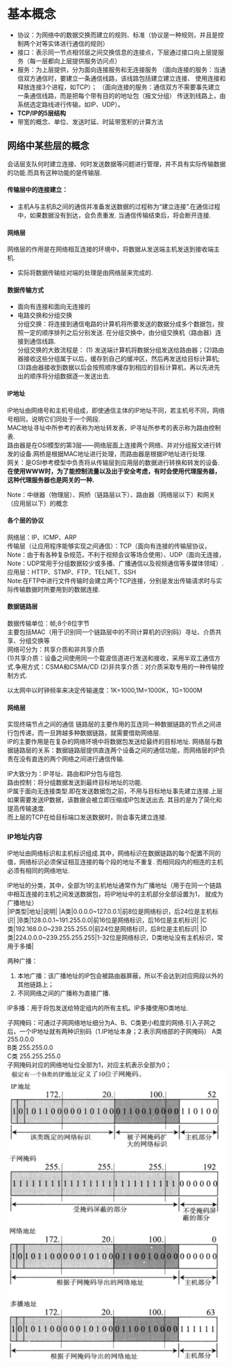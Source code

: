 # 基本概念
- 协议：为网络中的数据交换而建立的规则、标准（协议是一种规则，并且是控制两个对等实体进行通信的规则）<br>
- 接口：表示同一节点相邻层之间交换信息的连接点，下层通过接口向上层提服务（每一层都向上层提供服务访问点）
- 服务：为上层提供，分为面向连接服务和无连接服务
（面向连接的服务：当通信双方通信时，要建立一条通信线路，该线路包括建立建立连接、
使用连接和释放连接3个进程，如TCP）；
（面向连接的服务：通信双方不需要事先建立一条通信线路，而是把每个带有目的的地址包（报文分组）
传送到线路上，由系统选定路线进行传输，如IP、UDP）。<br>
- **TCP/IP的5层结构**
- 带宽的概念、单位、发送时延、时延带宽积的计算方法

## 网络中某些层的概念
会话层支队何时建立连接、何时发送数据等问题进行管理，并不具有实际传输数据的功能.而具有这种功能的是传输层.<br>
#### 传输层中的连接建立：
- 主机A与主机B之间的通信并准备发送数据的过程称为“建立连接”.在通信过程中，如果数据没有到达，会负责重发.
当通信传输结束后，将会断开连接.
#### 网络层
网络层的作用是在网络相互连接的环境中，将数据从发送端主机发送到接收端主机.
- 实际将数据传输给对端的处理是由网络层来完成的.

#### 数据传输方式
- 面向有连接和面向无连接的
- 电路交换和分组交换<br>
分组交换：将连接到通信电路的计算机将所要发送的数据分成多个数据包，按照一定的顺序排列之后分别发送.
在分组交换中，由分组交换机（路由器）连接到通信线路.<br>
分组交换的大致流程是：
(1) 发送端计算机将数据分组发送给路由器；(2)路由器接收这些分组属于以后，缓存到自己的缓冲区，然后再发送给目标计算机;
(3)路由器接收到数据以后会按照顺序缓存到相应的目标计算机，再以先进先出的顺序将分组数据逐一发送出去.

#### IP地址
IP地址由网络号和主机号组成，即使通信主体的IP地址不同，若主机号不同，网络号相同，说明它们同处于一个网段.<br>
MAC地址寻址中所参考的表称为地址转发表，IP寻址所参考的表示称为路由控制表.<br>
路由器是在OSI模型的第3层——网络层面上连接两个网络、并对分组报文进行转发的设备.网桥是根据MAC地址进行处理，而路由器是根据IP地址进行处理.<br>
网关：是OSI参考模型中负责将从传输层到应用层的数据进行转换和转发的设备.
<b>在使用WWW时，为了能控制流量以及出于安全考虑，有时会使用代理服务器，这种代理服务器也是网关的一种.</b>

Note：中继器（物理层）、网桥（链路层以下）、路由器（网络层以下）和网关（应用层以下）的概念

#### 各个层的协议
网络层：IP、ICMP、ARP<br>
传输层（让应用程序能够实现之间通信）：TCP（面向有连接的传输层协议，Note：由于有各种复杂规范，不利于视频会议等场合使用）、UDP（面向无连接，
Note：UDP常用于分组数据较少或多播、广播通信以及视频通信等多媒体领域）.<br>
应用层：HTTP、STMP、FTP、TELNET、SSH<br>
Note:在FTP中进行文件传输时会建立两个TCP连接，分别是发出传输请求时与实际传输数据时所要用到的数据连接.

#### 数据链路层
数据传输单位：帧;8个8位字节<br>
主要包括MAC（用于识别同一个链路层中的不同计算机的识别码）寻址、介质共享、分组交换等<br>
网络可分为：共享介质和非共享介质<br>
(1)共享介质：设备之间使用同一个载波信道进行发送和接收，采用半双工通信方式.争用方式：CSMA和CSMA/CD
(2)非共享介质：对介质采取专用的一种传输控制方式.<br>

以太网中以时钟频率来决定传输速度：1K=1000,1M=1000K，1G=1000M

#### 网络层
实现终端节点之间的通信
链路层的主要作用的互连同一种数据链路的节点之间进行包传递，而一旦跨越多种数据链路，就需要借助网络层.<br>
IP的主要作用是在复杂的网络环境中将数据包发送给最终的目标地址.
网络层与数据链路层的关系：数据链路层提供直连两个设备之间的通信功能，而网络层的IP负责在没有直连的两个网络之间进行通信传输.

IP大致分为：IP寻址、路由和IP分包与组包.<br>
路由控制：将分组数据发送到最终目标地址的功能.<br>
IP属于面向无连接类型.即在发送数据包之前，不用与目标地址事先建立连接.上层如果需要发送IP数据，该数据会被立即压缩成IP包发送出去.
其目的是为了简化和提高传输速度.<br>
而上层的TCP在给目标端口发送数据时，则会事先建立连接.
### IP地址内容
IP地址由网络标识和主机标识组成.其中，网络标识在数据链路的每个配置不同的值，网络标识必须保证相互连接的每个段的地址不重复.
而相同段内的相连的主机必须有相同的网络地址.

IP地址的分类，其中，全部为1的主机地址通常作为广播地址（用于在同一个链路中相互连接的主机之间发送数据包，将IP地址中的主机部分全部设置为1，
就成为广播地址）<br>
|IP类型|地址|说明|
|A类|0.0.0.0~127.0.0.1|前8位是网络标识，后24位是主机标识|
|B类|128.0.0.1~191.255.0.0|前16位是网络标识，后16位是主机标识|
|C类|192.168.0.0~239.255.255.0|前24位是网络标识，后8位是主机标识|
|D类|224.0.0.0~239.255.255.255|1-32位是网络标识，D类地址没有主机标识，常用于多播|

两种广播：
1. 本地广播：该广播地址的IP包会被路由器屏蔽，所以不会达到对应网段以外的其他链路上；
2. 不同网络之间的广播称为直接广播.

IP多播：用于将包发送给特定组内的所有主机。IP多播使用D类地址.

子网掩码：可通过子网网络地址细分为A、B、C类更小粒度的网络.引入子网之后，一个IP地址就有两种识别码（1.IP地址本身；2.表示网络部的子网掩码）
A类 255.0.0.0<br>
B类 255.255.0.0<br>
C类 255.255.255.0<br>
子网掩码对应的网络地址位全部为1，对应主机表示全部为0；
![子网掩码](../images/子网掩码.png)

















